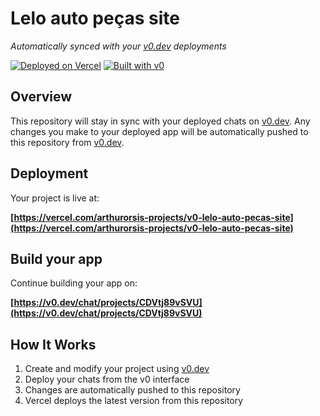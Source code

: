 # Lelo auto peças site

*Automatically synced with your [v0.dev](https://v0.dev) deployments*

[![Deployed on Vercel](https://img.shields.io/badge/Deployed%20on-Vercel-black?style=for-the-badge&logo=vercel)](https://vercel.com/arthurorsis-projects/v0-lelo-auto-pecas-site)
[![Built with v0](https://img.shields.io/badge/Built%20with-v0.dev-black?style=for-the-badge)](https://v0.dev/chat/projects/CDVtj89vSVU)

## Overview

This repository will stay in sync with your deployed chats on [v0.dev](https://v0.dev).
Any changes you make to your deployed app will be automatically pushed to this repository from [v0.dev](https://v0.dev).

## Deployment

Your project is live at:

**[https://vercel.com/arthurorsis-projects/v0-lelo-auto-pecas-site](https://vercel.com/arthurorsis-projects/v0-lelo-auto-pecas-site)**

## Build your app

Continue building your app on:

**[https://v0.dev/chat/projects/CDVtj89vSVU](https://v0.dev/chat/projects/CDVtj89vSVU)**

## How It Works

1. Create and modify your project using [v0.dev](https://v0.dev)
2. Deploy your chats from the v0 interface
3. Changes are automatically pushed to this repository
4. Vercel deploys the latest version from this repository